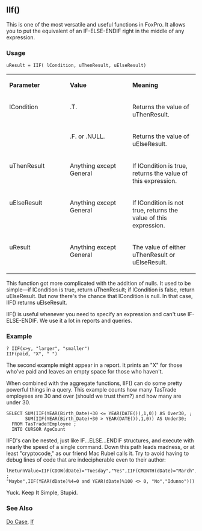 ## IIf()

This is one of the most versatile and useful functions in FoxPro. It allows you to put the equivalent of an IF-ELSE-ENDIF right in the middle of any expression. 

### Usage

```foxpro
uResult = IIF( lCondition, uThenResult, uElseResult)
```
<table>
<tr>
  <td width="32%" valign="top">
  <p><b>Parameter</b></p>
  </td>
  <td width="23%" valign="top">
  <p><b>Value</b></p>
  </td>
  <td width="45%" valign="top">
  <p><b>Meaning</b></p>
  </td>
 </tr>
<tr>
  <td width="32%" rowspan="2" valign="top">
  <p>lCondition</p>
  &nbsp;</td>
  <td width="23%" valign="top">
  <p>.T.</p>
  </td>
  <td width="45%" valign="top">
  <p>Returns the value of uThenResult.</p>
  </td>
 </tr>
<tr>
  <td width="33%" valign="top">
  <p>.F. or .NULL.</p>
  </td>
  <td width="67%" valign="top">
  <p>Returns the value of uElseResult.</p>
  </td>
 </tr>
<tr>
  <td width="32%" valign="top">
  <p>uThenResult</p>
  </td>
  <td width="23%" valign="top">
  <p>Anything except General</p>
  </td>
  <td width="45%" valign="top">
  <p>If lCondition is true, returns the value of this expression.</p>
  </td>
 </tr>
<tr>
  <td width="32%" valign="top">
  <p>uElseResult</p>
  </td>
  <td width="23%" valign="top">
  <p>Anything except General</p>
  </td>
  <td width="45%" valign="top">
  <p>If lCondition is not true, returns the value of this expression.</p>
  </td>
 </tr>
<tr>
  <td width="32%" valign="top">
  <p>uResult</p>
  </td>
  <td width="23%" valign="top">
  <p>Anything except General</p>
  </td>
  <td width="45%" valign="top">
  <p>The value of either uThenResult or uElseResult.</p>
  </td>
 </tr>
</table>

This function got more complicated with the addition of nulls. It used to be simple&mdash;if lCondition is true, return uThenResult; if lCondition is false, return uElseResult. But now there's the chance that lCondition is null. In that case, IIF() returns uElseResult.

IIF() is useful whenever you need to specify an expression and can't use IF-ELSE-ENDIF. We use it a lot in reports and queries.

### Example

```foxpro
? IIF(x>y, "larger", "smaller")
IIF(paid, "X", " ")
```

The second example might appear in a report. It prints an "X" for those who've paid and leaves an empty space for those who haven't.

When combined with the aggregate functions, IIF() can do some pretty powerful things in a query. This example counts how many TasTrade employees are 30 and over (should we trust them?) and how many are under 30.

```foxpro
SELECT SUM(IIF(YEAR(Birth_Date)+30 <= YEAR(DATE()),1,0)) AS Over30, ;
       SUM(IIF(YEAR(Birth_Date)+30 > YEAR(DATE()),1,0)) AS Under30;
  FROM TasTrade!Employee ;
  INTO CURSOR AgeCount
```
IIF()'s can be nested, just like IF...ELSE...ENDIF structures, and execute with nearly the speed of a single command. Down this path leads madness, or at least "cryptocode," as our friend Mac Rubel calls it. Try to avoid having to debug lines of code that are indecipherable even to their author:

```foxpro
lReturnValue=IIF(CDOW(dDate)="Tuesday","Yes",IIF(CMONTH(dDate)="March", ;
"Maybe",IIF(YEAR(dDate)%4=0 and YEAR(dDate)%100 <> 0, "No","Idunno")))
```
Yuck. Keep It Simple, Stupid.

### See Also

[Do Case](s4g251.md), [If](s4g255.md)